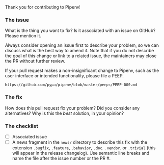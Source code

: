Thank you for contributing to Pipenv!


### The issue

What is the thing you want to fix? Is it associated with an issue on GitHub? Please mention it.

Always consider opening an issue first to describe your problem, so we can discuss what is the best way to amend it.  Note that if you do not describe the goal of this change or link to a related issue, the maintainers may close the PR without further review.

If your pull request makes a non-insignificant change to Pipenv, such as the user interface or intended functionality, please file a PEEP. 

    https://github.com/pypa/pipenv/blob/master/peeps/PEEP-000.md

### The fix

How does this pull request fix your problem? Did you consider any alternatives? Why is this the *best* solution, in your opinion?


### The checklist

* [ ] Associated issue
* [ ] A news fragment in the `news/` directory to describe this fix with the extension `.bugfix`, `.feature`, `.behavior`, `.doc`. `.vendor`. or `.trivial` (this will appear in the release changelog). Use semantic line breaks and name the file after the issue number or the PR #.

<!--
### If this is a patch to the `vendor` directory...

Please try to refrain from submitting patches directly to `vendor` or `patched`, but raise your issue to the upstream project instead, and inform Pipenv to upgrade when the upstream project accepts the fix.

A pull request to upgrade vendor packages is strongly discouraged, unless there is a very good reason (e.g. you need to test Pipenv’s integration to a new vendor feature). Pipenv audits and performs vendor upgrades regularly, generally before a new release is about to drop.

If your patch is not or cannot be accepted by upstream, but is essential to Pipenv (make sure to discuss this with maintainers!), please remember to attach a patch file in `tasks/vendoring/patched`, so this divergence from upstream can be recorded and replayed afterwards.
-->
